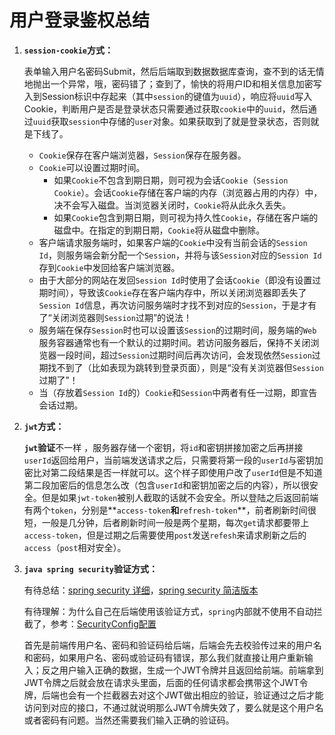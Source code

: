 # 用户登录鉴权总结

1. **`session-cookie`方式：**

   表单输入用户名密码Submit，然后后端取到数据数据库查询，查不到的话无情地抛出一个异常，哦，密码错了；查到了，愉快的将用户ID和相关信息加密写入到Session标识中存起来（其中`session`的键值为`uuid`），响应将`uuid`写入Cookie，判断用户是否是登录状态只需要通过获取`cookie`中的`uuid`，然后通过`uuid`获取`session`中存储的`user`对象。如果获取到了就是登录状态，否则就是下线了。

   - `Cookie`保存在客户端浏览器，`Session`保存在服务器。
   - `Cookie`可以设置过期时间。
     - 如果`Cookie`不包含到期日期，则可视为会话`Cookie`（`Session Cookie`）。会话`Cookie`存储在客户端的内存（浏览器占用的内存）中，决不会写入磁盘。当浏览器关闭时，`Cookie`将从此永久丢失。
     - 如果`Cookie`包含到期日期，则可视为持久性`Cookie`，存储在客户端的磁盘中。在指定的到期日期，`Cookie`将从磁盘中删除。
   - 客户端请求服务端时，如果客户端的`Cookie`中没有当前会话的`Session Id`，则服务端会新分配一个`Session`，并将与该`Session`对应的`Session Id`存到`Cookie`中发回给客户端浏览器。
   - 由于大部分的网站在发回`Session Id`时使用了会话`Cookie`（即没有设置过期时间），导致该`Cookie`存在客户端内存中，所以关闭浏览器即丢失了`Session Id`信息，再次访问服务端时才找不到对应的`Session`，于是才有了“关闭浏览器则`Session`过期”的说法！
   - 服务端在保存`Session`时也可以设置该`Session`的过期时间，服务端的`Web`服务容器通常也有一个默认的过期时间。若访问服务器后，保持不关闭浏览器一段时间，超过`Session`过期时间后再次访问，会发现依然`Session`过期找不到了（比如表现为跳转到登录页面），则是“没有关浏览器但`Session`过期了”！
   - 当（存放着`Session Id`的）`Cookie`和`Session`中两者有任一过期，即宣告会话过期。

2. **`jwt`方式：**

   **`jwt`验证**不一样 ，服务器存储一个密钥，将`id`和密钥拼接加密之后再拼接`userId`返回给用户，当前端发送请求之后，只需要将第一段的`userId`与密钥加密比对第二段结果是否一样就可以。这个样子即使用户改了`userId`但是不知道第二段加密后的信息怎么改（包含`userId`和密钥加密之后的内容），所以很安全。但是如果`jwt-token`被别人截取的话就不会安全。所以登陆之后返回前端有两个`token`，分别是**`access-token`**和**`refresh-token`**，前者刷新时间很短，一般是几分钟，后者刷新时间一般是两个星期，每次`get`请求都要带上`access-token`，但是过期之后需要使用`post`发送`refesh`来请求刷新之后的`access`（`post`相对安全）。

3. **`java spring security`验证方式：**

   有待总结：[spring security 详细](https://www.jianshu.com/p/e3496a31781c)，[spring security 简洁版本](https://juejin.cn/post/6844903809953595406)

   有待理解：为什么自己在后端使用该验证方式，`spring`内部就不使用不自动拦截了，参考：[SecurityConfig配置](https://blog.csdn.net/weixin_31976493/article/details/113628306)

   首先是前端传用户名、密码和验证码给后端，后端会先去校验传过来的用户名和密码，如果用户名、密码或验证码有错误，那么我们就直接让用户重新输入；反之用户输入正确的数据，生成一个JWT令牌并且返回给前端。前端拿到JWT令牌之后就会放在请求头里面，后面的任何请求都会携带这个JWT令牌，后端也会有一个拦截器去对这个JWT做出相应的验证，验证通过之后才能访问到对应的接口，不通过就说明那么JWT令牌失效了，要么就是这个用户名或者密码有问题。当然还需要我们输入正确的验证码。
   
